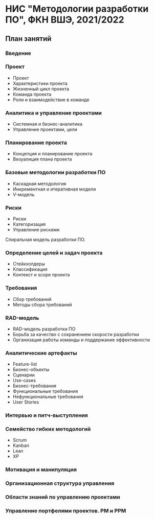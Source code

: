 # НИС "Методологии разработки ПО", ФКН ВШЭ, 2021/2022

## План занятий

### Введение

### Проект

- Проект
- Характеристики проекта
- Жизненный цикл проекта
- Команда проекта
- Роли и взаимодействие в команде

### Аналитика и управление проектами

- Системная и бизнес-аналитика
- Управление проектами, цели

### Планирование проекта

- Концепция и планирование проекта
- Визуалиция плана проекта 

### Базовые методологии разработки ПО

- Каскадная методология
- Инкрементная и итеративная модели
- V-модель

### Риски 

- Риски
- Категоризация
- Управление рисками

Спиральная модель разработки ПО. 

### Определение целей и задач проекта

- Стейкхолдеры
- Классификация
- Контекст и scope проекта

### Требования 

- Сбор требований
- Методы сбора требований

### RAD-модель

- RAD-модель разработки ПО 
- Борьба за качество с сохранением скорости разработки
- Организация работы команды и поддержание эффективности

### Аналитические артефакты 

- Feature-list
- Бизнес-объекты
- Сценарии
- Use-cases
- Бизнес-требования
- Функциональные требования
- Нефункциональные требования
- User Stories

### Интервью и питч-выступления 

### Семейство гибких методологий

- Scrum 
- Kanban
- Lean
- XP

### Мотивация и манипуляция

### Организационная структура управления 

### Области знаний по управлению проектами

### Управление портфелями проектов. PM и PPM


